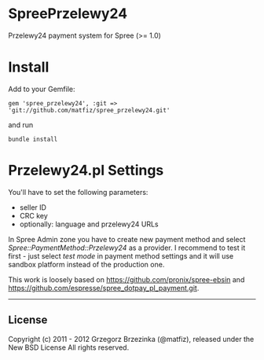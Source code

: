 SpreePrzelewy24
====================

Przelewy24 payment system for Spree (>= 1.0)

Install
=======

Add to your Gemfile:

    gem 'spree_przelewy24', :git => 'git://github.com/matfiz/spree_przelewy24.git'

and run 

    bundle install

Przelewy24.pl Settings
========

You'll have to set the following parameters:
  * seller ID
  * CRC key
  * optionally: language and przelewy24 URLs
    
In Spree Admin zone you have to create new payment method and select *Spree::PaymentMethod::Przelewy24* as a provider.
I recommend to test it first - just select *test mode* in payment method settings and it will use sandbox platform instead of the production one.

This work is loosely based on https://github.com/pronix/spree-ebsin and https://github.com/espresse/spree_dotpay_pl_payment.git.
 
------------------------------------------------------------------------------
License
------------------------------------------------------------------------------

Copyright (c) 2011 - 2012 Grzegorz Brzezinka (@matfiz), released under the New BSD License All rights reserved.
